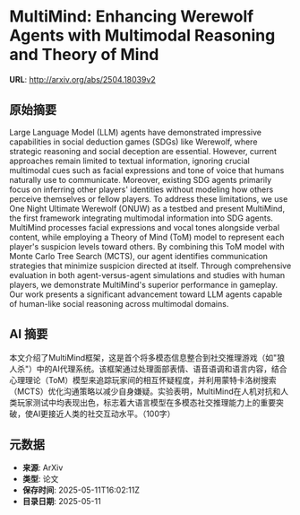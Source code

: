 # MultiMind: Enhancing Werewolf Agents with Multimodal Reasoning and Theory of Mind

**URL**: http://arxiv.org/abs/2504.18039v2

## 原始摘要

Large Language Model (LLM) agents have demonstrated impressive capabilities
in social deduction games (SDGs) like Werewolf, where strategic reasoning and
social deception are essential. However, current approaches remain limited to
textual information, ignoring crucial multimodal cues such as facial
expressions and tone of voice that humans naturally use to communicate.
Moreover, existing SDG agents primarily focus on inferring other players'
identities without modeling how others perceive themselves or fellow players.
To address these limitations, we use One Night Ultimate Werewolf (ONUW) as a
testbed and present MultiMind, the first framework integrating multimodal
information into SDG agents. MultiMind processes facial expressions and vocal
tones alongside verbal content, while employing a Theory of Mind (ToM) model to
represent each player's suspicion levels toward others. By combining this ToM
model with Monte Carlo Tree Search (MCTS), our agent identifies communication
strategies that minimize suspicion directed at itself. Through comprehensive
evaluation in both agent-versus-agent simulations and studies with human
players, we demonstrate MultiMind's superior performance in gameplay. Our work
presents a significant advancement toward LLM agents capable of human-like
social reasoning across multimodal domains.


## AI 摘要

本文介绍了MultiMind框架，这是首个将多模态信息整合到社交推理游戏（如"狼人杀"）中的AI代理系统。该框架通过处理面部表情、语音语调和语言内容，结合心理理论（ToM）模型来追踪玩家间的相互怀疑程度，并利用蒙特卡洛树搜索（MCTS）优化沟通策略以减少自身嫌疑。实验表明，MultiMind在人机对抗和人类玩家测试中均表现出色，标志着大语言模型在多模态社交推理能力上的重要突破，使AI更接近人类的社交互动水平。（100字）

## 元数据

- **来源**: ArXiv
- **类型**: 论文
- **保存时间**: 2025-05-11T16:02:11Z
- **目录日期**: 2025-05-11
